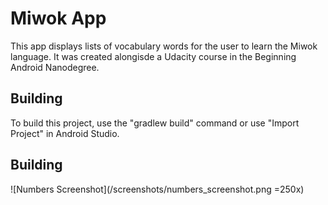 Miwok App
===================================

This app displays lists of vocabulary words for the user to learn the Miwok language.
It was created alongisde a Udacity course in the Beginning Android Nanodegree.

Building
---------------

To build this project, use the "gradlew build" command or use "Import Project" in 
Android Studio.


Building
---------------
![Numbers Screenshot](/screenshots/numbers_screenshot.png =250x)
